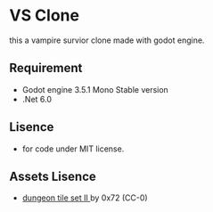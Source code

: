 # VS Clone

this a vampire survior clone made with godot engine.

## Requirement
- Godot engine 3.5.1 Mono Stable version
- .Net 6.0

## Lisence
- for code under MIT license.

## Assets Lisence
- [dungeon tile set II ](https://0x72.itch.io/dungeontileset-ii) by 0x72 (CC-0)

